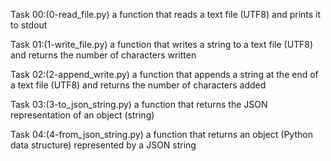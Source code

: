 Task 00:(0-read_file.py)
a function that reads a text file (UTF8) and prints it to stdout

Task 01:(1-write_file.py)
a function that writes a string to a text file (UTF8) and returns the number of characters written

Task 02:(2-append_write.py)
a function that appends a string at the end of a text file (UTF8) and returns the number of characters added

Task 03:(3-to_json_string.py)
a function that returns the JSON representation of an object (string)

Task 04:(4-from_json_string.py)
a function that returns an object (Python data structure) represented by a JSON string
